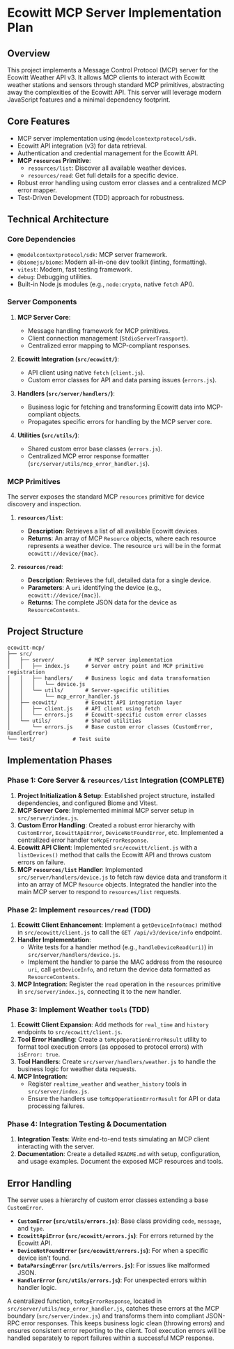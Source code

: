 # Ecowitt MCP Server Implementation Plan

## Overview
This project implements a Message Control Protocol (MCP) server for the Ecowitt Weather API v3. It allows MCP clients to interact with Ecowitt weather stations and sensors through standard MCP primitives, abstracting away the complexities of the Ecowitt API. This server will leverage modern JavaScript features and a minimal dependency footprint.

## Core Features
- MCP server implementation using `@modelcontextprotocol/sdk`.
- Ecowitt API integration (v3) for data retrieval.
- Authentication and credential management for the Ecowitt API.
- **MCP `resources` Primitive**:
  - `resources/list`: Discover all available weather devices.
  - `resources/read`: Get full details for a specific device.
- Robust error handling using custom error classes and a centralized MCP error mapper.
- Test-Driven Development (TDD) approach for robustness.

## Technical Architecture

### Core Dependencies
- `@modelcontextprotocol/sdk`: MCP server framework.
- `@biomejs/biome`: Modern all-in-one dev toolkit (linting, formatting).
- `vitest`: Modern, fast testing framework.
- `debug`: Debugging utilities.
- Built-in Node.js modules (e.g., `node:crypto`, native `fetch` API).

### Server Components
1. **MCP Server Core**:
   - Message handling framework for MCP primitives.
   - Client connection management (`StdioServerTransport`).
   - Centralized error mapping to MCP-compliant responses.

2. **Ecowitt Integration (`src/ecowitt/`)**:
   - API client using native `fetch` (`client.js`).
   - Custom error classes for API and data parsing issues (`errors.js`).

3. **Handlers (`src/server/handlers/`)**:
   - Business logic for fetching and transforming Ecowitt data into MCP-compliant objects.
   - Propagates specific errors for handling by the MCP server core.

4. **Utilities (`src/utils/`)**:
   - Shared custom error base classes (`errors.js`).
   - Centralized MCP error response formatter (`src/server/utils/mcp_error_handler.js`).

### MCP Primitives

The server exposes the standard MCP `resources` primitive for device discovery and inspection.

1.  **`resources/list`**:
    *   **Description**: Retrieves a list of all available Ecowitt devices.
    *   **Returns**: An array of MCP `Resource` objects, where each resource represents a weather device. The resource `uri` will be in the format `ecowitt://device/{mac}`.

2.  **`resources/read`**:
    *   **Description**: Retrieves the full, detailed data for a single device.
    *   **Parameters**: A `uri` identifying the device (e.g., `ecowitt://device/{mac}`).
    *   **Returns**: The complete JSON data for the device as `ResourceContents`.

## Project Structure
```
ecowitt-mcp/
├── src/
│   ├── server/           # MCP server implementation
│   │   ├── index.js     # Server entry point and MCP primitive registration
│   │   ├── handlers/    # Business logic and data transformation
│   │   │   └── device.js
│   │   └── utils/       # Server-specific utilities
│   │       └── mcp_error_handler.js
│   ├── ecowitt/         # Ecowitt API integration layer
│   │   ├── client.js    # API client using fetch
│   │   └── errors.js    # Ecowitt-specific custom error classes
│   └── utils/           # Shared utilities
│       └── errors.js    # Base custom error classes (CustomError, HandlerError)
└── test/            # Test suite
```

## Implementation Phases

### Phase 1: Core Server & `resources/list` Integration (COMPLETE)
1.  **Project Initialization & Setup**: Established project structure, installed dependencies, and configured Biome and Vitest.
2.  **MCP Server Core**: Implemented minimal MCP server setup in `src/server/index.js`.
3.  **Custom Error Handling**: Created a robust error hierarchy with `CustomError`, `EcowittApiError`, `DeviceNotFoundError`, etc. Implemented a centralized error handler `toMcpErrorResponse`.
4.  **Ecowitt API Client**: Implemented `src/ecowitt/client.js` with a `listDevices()` method that calls the Ecowitt API and throws custom errors on failure.
5.  **MCP `resources/list` Handler**: Implemented `src/server/handlers/device.js` to fetch raw device data and transform it into an array of MCP `Resource` objects. Integrated the handler into the main MCP server to respond to `resources/list` requests.

### Phase 2: Implement `resources/read` (TDD)
1.  **Ecowitt Client Enhancement**: Implement a `getDeviceInfo(mac)` method in `src/ecowitt/client.js` to call the `GET /api/v3/device/info` endpoint.
2.  **Handler Implementation**:
    *   Write tests for a handler method (e.g., `handleDeviceRead(uri)`) in `src/server/handlers/device.js`.
    *   Implement the handler to parse the MAC address from the resource `uri`, call `getDeviceInfo`, and return the device data formatted as `ResourceContents`.
3.  **MCP Integration**: Register the `read` operation in the `resources` primitive in `src/server/index.js`, connecting it to the new handler.

### Phase 3: Implement Weather `tools` (TDD)
1.  **Ecowitt Client Expansion**: Add methods for `real_time` and `history` endpoints to `src/ecowitt/client.js`.
2.  **Tool Error Handling**: Create a `toMcpOperationErrorResult` utility to format tool execution errors (as opposed to protocol errors) with `isError: true`.
3.  **Tool Handlers**: Create `src/server/handlers/weather.js` to handle the business logic for weather data requests.
4.  **MCP Integration**:
    *   Register `realtime_weather` and `weather_history` tools in `src/server/index.js`.
    *   Ensure the handlers use `toMcpOperationErrorResult` for API or data processing failures.

### Phase 4: Integration Testing & Documentation
1.  **Integration Tests**: Write end-to-end tests simulating an MCP client interacting with the server.
2.  **Documentation**: Create a detailed `README.md` with setup, configuration, and usage examples. Document the exposed MCP resources and tools.

## Error Handling
The server uses a hierarchy of custom error classes extending a base `CustomError`.
- **`CustomError` (`src/utils/errors.js`)**: Base class providing `code`, `message`, and `type`.
- **`EcowittApiError` (`src/ecowitt/errors.js`)**: For errors returned by the Ecowitt API.
- **`DeviceNotFoundError` (`src/ecowitt/errors.js`)**: For when a specific device isn't found.
- **`DataParsingError` (`src/utils/errors.js`)**: For issues like malformed JSON.
- **`HandlerError` (`src/utils/errors.js`)**: For unexpected errors within handler logic.

A centralized function, `toMcpErrorResponse`, located in `src/server/utils/mcp_error_handler.js`, catches these errors at the MCP boundary (`src/server/index.js`) and transforms them into compliant JSON-RPC error responses. This keeps business logic clean (throwing errors) and ensures consistent error reporting to the client. Tool execution errors will be handled separately to report failures within a successful MCP response.
